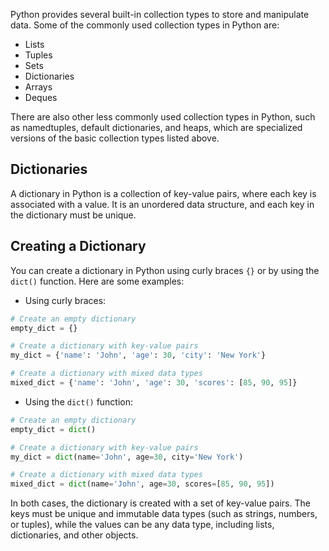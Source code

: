 Python provides several built-in collection types to store and manipulate data. Some of the commonly used collection types in Python are:

- Lists
- Tuples
- Sets
- Dictionaries
- Arrays
- Deques

There are also other less commonly used collection types in Python, such as namedtuples, default dictionaries, and heaps, which are specialized versions of the basic collection types listed above.

## Dictionaries

A dictionary in Python is a collection of key-value pairs, where each key is associated with a value. It is an unordered data structure, and each key in the dictionary must be unique.

## Creating a Dictionary

You can create a dictionary in Python using curly braces `{}` or by using the `dict()` function. Here are some examples:

- Using curly braces:

```python
# Create an empty dictionary
empty_dict = {}

# Create a dictionary with key-value pairs
my_dict = {'name': 'John', 'age': 30, 'city': 'New York'}

# Create a dictionary with mixed data types
mixed_dict = {'name': 'John', 'age': 30, 'scores': [85, 90, 95]}
```

- Using the `dict()` function:

```python
# Create an empty dictionary
empty_dict = dict()

# Create a dictionary with key-value pairs
my_dict = dict(name='John', age=30, city='New York')

# Create a dictionary with mixed data types
mixed_dict = dict(name='John', age=30, scores=[85, 90, 95])
```

In both cases, the dictionary is created with a set of key-value pairs. The keys must be unique and immutable data types (such as strings, numbers, or tuples), while the values can be any data type, including lists, dictionaries, and other objects.

